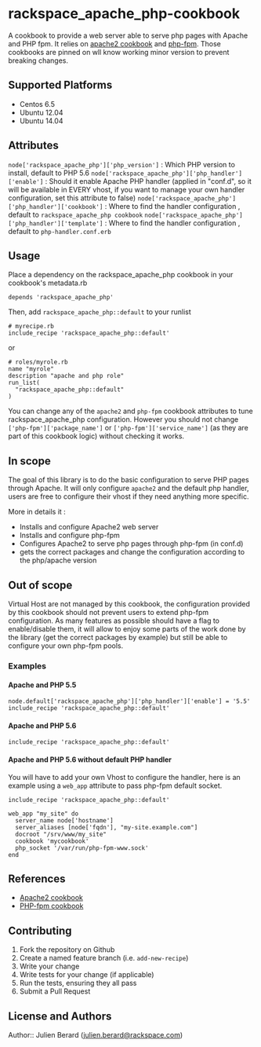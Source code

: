 # rackspace_apache_php-cookbook

A cookbook to provide a web server able to serve php pages with Apache and PHP fpm.
It relies on [apache2 cookbook](https://github.com/svanzoest-cookbooks/apache2/) and [php-fpm](https://github.com/yevgenko/cookbook-php-fpm). Those cookbooks are pinned on wll know working minor version to prevent breaking changes. 

## Supported Platforms

* Centos 6.5
* Ubuntu 12.04
* Ubuntu 14.04

## Attributes

`node['rackspace_apache_php']['php_version']` : Which PHP version to install, default to PHP 5.6
`node['rackspace_apache_php']['php_handler']['enable']` : Should it enable Apache PHP handler (applied in "conf.d", so it will be available in EVERY vhost, if you want to manage your own handler configuration, set this attribute to false)
`node['rackspace_apache_php']['php_handler']['cookbook']` : Where to find the handler configuration , default to `rackspace_apache_php cookbook`
`node['rackspace_apache_php']['php_handler']['template']` : Where to find the handler configuration , default to `php-handler.conf.erb`

## Usage

Place a dependency on the rackspace_apache_php cookbook in your cookbook's metadata.rb
```
depends 'rackspace_apache_php'
```
Then, add `rackspace_apache_php::default` to your runlist

```
# myrecipe.rb
include_recipe 'rackspace_apache_php::default'
```

or

```
# roles/myrole.rb
name "myrole"
description "apache and php role"
run_list(
  "rackspace_apache_php::default"
)
```

You can change any of the `apache2` and `php-fpm` cookbook attributes to tune rackspace_apache_php configuration.
However you should not change `['php-fpm']['package_name']` or `['php-fpm']['service_name']` (as they are part of this cookbook logic) without checking it works.

## In scope

The goal of this library is to do the basic configuration to serve PHP pages through Apache. It will only configure `apache2` and the default php handler, users are free to configure their vhost if they need anything more specific.

More in details it : 

* Installs and configure Apache2 web server
* Installs and configure php-fpm
* Configures Apache2 to serve php pages through php-fpm (in conf.d)
* gets the correct packages and change the configuration according to the php/apache version 

## Out of scope

Virtual Host are not managed by this cookbook, the configuration provided by this cookbook should not prevent users to extend php-fpm configuration. As many features as possible should have a flag to enable/disable them, it will allow to enjoy some parts of the work done by the library (get the correct packages by example) but still be able to configure your own php-fpm pools.


### Examples
#### Apache and PHP 5.5

```
node.default['rackspace_apache_php']['php_handler']['enable'] = '5.5'
include_recipe 'rackspace_apache_php::default'
```

#### Apache and PHP 5.6

```
include_recipe 'rackspace_apache_php::default'
```

#### Apache and PHP 5.6 without default PHP handler

You will have to add your own Vhost to configure the handler, here is an example using a `web_app` attribute to pass php-fpm default socket.
 
```
include_recipe 'rackspace_apache_php::default'

web_app "my_site" do
  server_name node['hostname']
  server_aliases [node['fqdn'], "my-site.example.com"]
  docroot "/srv/www/my_site"
  cookbook 'mycookbook'
  php_socket '/var/run/php-fpm-www.sock'
end

```

## References

* [Apache2 cookbook](https://github.com/svanzoest-cookbooks/apache2)
* [PHP-fpm cookbook](https://github.com/yevgenko/cookbook-php-fpm)


## Contributing

1. Fork the repository on Github
2. Create a named feature branch (i.e. `add-new-recipe`)
3. Write your change
4. Write tests for your change (if applicable)
5. Run the tests, ensuring they all pass
6. Submit a Pull Request

## License and Authors

Author:: Julien Berard (julien.berard@rackspace.com)
